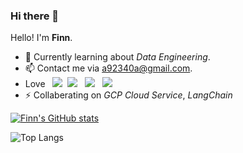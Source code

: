 ### Hi there 👋
Hello! I'm **Finn**.

<!-- - 🔭 I’m currently working on -->
- 🌱 Currently learning about _Data Engineering_.
- 📫 Contact me via [a92340a@gmail.com](mailto:a92340a@gmail.com).
- Love &nbsp; ![](https://img.shields.io/badge/Python-3776AB?style=for-the-badge&logo=python&logoColor=white)&nbsp; ![](https://img.shields.io/badge/Flask-000000?style=for-the-badge&logo=flask&logoColor=white) &nbsp; ![](https://img.shields.io/badge/MongoDB-4DB33D?style=for-the-badge&logo=mongodb&logoColor=white) &nbsp;  ![](https://img.shields.io/badge/PostgreSQL-316192?style=for-the-badge&logo=postgresql&logoColor=white) &nbsp; 
- ⚡ Collaberating on _GCP Cloud Service_, _LangChain_

[![Finn's GitHub stats](https://github-readme-stats.vercel.app/api?username=a92340a&show_icons=true&theme=calm_pink&count_private=true&rank_icon=github)](https://github.com/anuraghazra/github-readme-stats)

![Top Langs](https://github-readme-stats.vercel.app/api/top-langs/?username=a92340a&layout=compact&hide=jupyter%20notebook)

